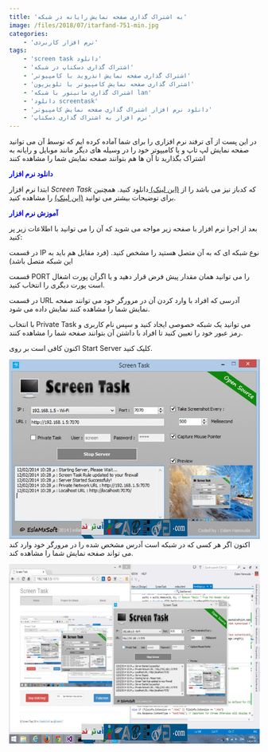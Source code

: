 ```yaml
---
title: 'به اشتراک گذاری صفحه نمایش رایانه در شبکه'
image: /files/2018/07/itarfand-751-min.jpg
categories:
    - 'نرم افزار کاربردی'
tags:
    - 'screen task دانلود'
    - 'اشتراک گذاری دسکتاپ در شبکه'
    - 'اشتراک گذاری صفحه نمایش اندروید با کامپیوتر'
    - 'اشتراک گذاری صفحه نمایش کامپیوتر با تلویزیون'
    - 'اشتراک گذاری مانیتور با شبکه lan'
    - 'دانلود screentask'
    - 'دانلود نرم افزار اشتراک گذاری صفحه نمایش کامپیوتر'
    - 'نرم افزار به اشتراک گذاری دسکتاپ'
---
```


 در این پست از آی ترفند نرم افزاری را برای شما آماده کرده ایم که توسط آن می توانید صفحه نمایش لپ تاپ و یا کامیپوتر خود را در وسیله های دیگر مانند موبایل و رایانه به اشتراک بگذارید تا آن ها هم بتوانند صفحه نمایش شما را مشاهده کنند

 <span style="color:#0000FF;">**دانلود نرم افزار**</span>

 ابتدا نرم افزار *Screen Task* که کدباز نیز می باشد را از [(این لینک) ](http://goo.gl/gHnPmN)دانلود کنید. همچنین برای توضیحات بیشتر می توانید [(این لینک)](https://github.com/EslaMx7/ScreenTask) را مشاهده کنید.

 <span style="color:#0000FF;">**آموزش نرم افزار**</span>

 بعد از اجرا نرم افزار با صفحه زیر مواجه می شوید که آن را می توانید با اطلاعات زیر پر کنید:

 در قسمت IP نوع شبکه ای که به آن متصل هستید را مشخص کنید. (فرد مقابل هم باید به این شبکه متصل باشد)  

 قسمت PORT را می توانید همان مقدار پیش فرض قرار دهید و یا اگرآن پورت اشغال است پورت دیگری را انتخاب کنید.

 در قسمت URL آدرسی که افراد با وارد کردن آن در مرورگر خود می توانند صفحه نمایش شما را مشاهده کنند نمایش داده می شود.

 با انتخاب Private Task می توانید یک شبکه خصوصی ایجاد کنید و سپس نام کاربری و رمز عبور خود را تعیین کنید تا افراد با داشتن آن بتوانند صفحه شما را مشاهده کنند.

 اکنون کافی است بر روی Start Server کلیک کنید.

 ![mhkarami97](/files/2018/07/itarfand-749-min.jpg)اکنون اگر هر کسی که در شبکه است آدرس مشخص شده را در مرورگر خود وارد کند می تواند صفحه نمایش شما را مشاهده کند.

 ![mhkarami97](/files/2018/07/itarfand-750-min.jpg)  
